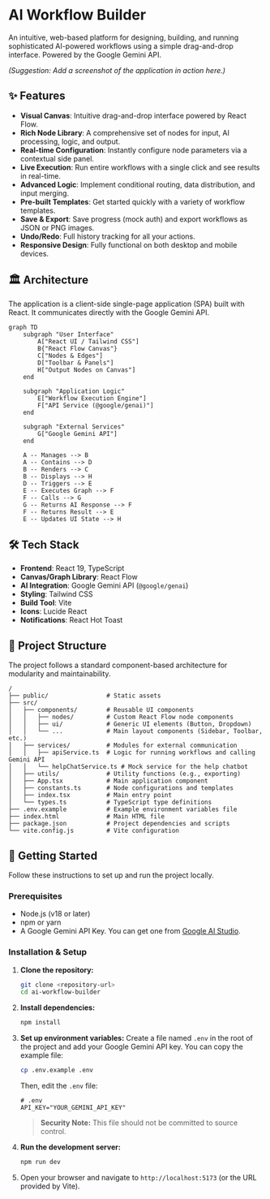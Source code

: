 # AI Workflow Builder

An intuitive, web-based platform for designing, building, and running sophisticated AI-powered workflows using a simple drag-and-drop interface. Powered by the Google Gemini API.

*(Suggestion: Add a screenshot of the application in action here.)*

## ✨ Features

*   **Visual Canvas**: Intuitive drag-and-drop interface powered by React Flow.
*   **Rich Node Library**: A comprehensive set of nodes for input, AI processing, logic, and output.
*   **Real-time Configuration**: Instantly configure node parameters via a contextual side panel.
*   **Live Execution**: Run entire workflows with a single click and see results in real-time.
*   **Advanced Logic**: Implement conditional routing, data distribution, and input merging.
*   **Pre-built Templates**: Get started quickly with a variety of workflow templates.
*   **Save & Export**: Save progress (mock auth) and export workflows as JSON or PNG images.
*   **Undo/Redo**: Full history tracking for all your actions.
*   **Responsive Design**: Fully functional on both desktop and mobile devices.

## 🏛️ Architecture

The application is a client-side single-page application (SPA) built with React. It communicates directly with the Google Gemini API.

```mermaid
graph TD
    subgraph "User Interface"
        A["React UI / Tailwind CSS"]
        B{"React Flow Canvas"}
        C["Nodes & Edges"]
        D["Toolbar & Panels"]
        H["Output Nodes on Canvas"]
    end

    subgraph "Application Logic"
        E["Workflow Execution Engine"]
        F["API Service (@google/genai)"]
    end

    subgraph "External Services"
        G["Google Gemini API"]
    end

    A -- Manages --> B
    A -- Contains --> D
    B -- Renders --> C
    B -- Displays --> H
    D -- Triggers --> E
    E -- Executes Graph --> F
    F -- Calls --> G
    G -- Returns AI Response --> F
    F -- Returns Result --> E
    E -- Updates UI State --> H
```

## 🛠️ Tech Stack

*   **Frontend**: React 19, TypeScript
*   **Canvas/Graph Library**: React Flow
*   **AI Integration**: Google Gemini API (`@google/genai`)
*   **Styling**: Tailwind CSS
*   **Build Tool**: Vite
*   **Icons**: Lucide React
*   **Notifications**: React Hot Toast

## 📂 Project Structure

The project follows a standard component-based architecture for modularity and maintainability.

```
/
├── public/                # Static assets
├── src/
│   ├── components/        # Reusable UI components
│   │   ├── nodes/         # Custom React Flow node components
│   │   ├── ui/            # Generic UI elements (Button, Dropdown)
│   │   └── ...            # Main layout components (Sidebar, Toolbar, etc.)
│   ├── services/          # Modules for external communication
│   │   ├── apiService.ts  # Logic for running workflows and calling Gemini API
│   │   └── helpChatService.ts # Mock service for the help chatbot
│   ├── utils/             # Utility functions (e.g., exporting)
│   ├── App.tsx            # Main application component
│   ├── constants.ts       # Node configurations and templates
│   ├── index.tsx          # Main entry point
│   └── types.ts           # TypeScript type definitions
├── .env.example           # Example environment variables file
├── index.html             # Main HTML file
├── package.json           # Project dependencies and scripts
└── vite.config.js         # Vite configuration
```

## 🚀 Getting Started

Follow these instructions to set up and run the project locally.

### Prerequisites

*   Node.js (v18 or later)
*   npm or yarn
*   A Google Gemini API Key. You can get one from [Google AI Studio](https://aistudio.google.com/app/apikey).

### Installation & Setup

1.  **Clone the repository:**
    ```bash
    git clone <repository-url>
    cd ai-workflow-builder
    ```

2.  **Install dependencies:**
    ```bash
    npm install
    ```

3.  **Set up environment variables:**
    Create a file named `.env` in the root of the project and add your Google Gemini API key. You can copy the example file:
    ```bash
    cp .env.example .env
    ```
    Then, edit the `.env` file:
    ```env
    # .env
    API_KEY="YOUR_GEMINI_API_KEY"
    ```
    > **Security Note:** This file should not be committed to source control.

4.  **Run the development server:**
    ```bash
    npm run dev
    ```

5.  Open your browser and navigate to `http://localhost:5173` (or the URL provided by Vite).

